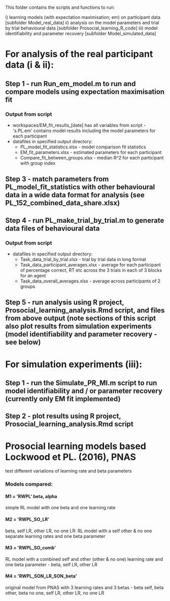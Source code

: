 This folder contains the scripts and functions to run:

i) learning models (with expectation maximisation; em) on participant data [subfolder Model_real_data]
ii) analysis on the model parameters and trial by trial behavioural data [subfolder Prosocial_learning_R_code]
iii) model identifiability and parameter recovery [subfolder Model_simulated_data]

# For analysis of the real participant data (i & ii):

## Step 1 - run Run_em_model.m to run and compare models using expectation maximisation fit

### Output from script
   - workspaces/EM_fit_results_[date] has all variables from script
           - 's.PL.em' contains model results including the model parameters for each participant
   - datafiles in specified output directory:
       - PL_model_fit_statistics.xlsx - model comparison fit statistics
       - EM_fit_parameters.xlsx - estimated parameters for each participant
       - Compare_fit_between_groups.xlsx - median R^2 for each participant with group index

## Step 3 - match parameters from PL_model_fit_statistics with other behavioural data in a wide data format for analysis (see PL_152_combined_data_share.xlsx)

## Step 4 - run PL_make_trial_by_trial.m to generate data files of behavioural data

### Output from script
   - datafiles in specified output directory:
       - Task_data_trial_by_trial.xlsx - trial by trial data in long format
       - Task_data_participant_averages.xlsx - average for each participant of percentage correct, RT etc across the 3 trials in each of 3 blocks for an agent
       - Task_data_overall_averages.xlsx - average across participants of 2 groups

## Step 5 - run analysis using R project, Prosocial_learning_analysis.Rmd script, and files from above output (note sections of this script also plot results from simulation experiments (model identifiability and parameter recovery - see below)

# For simulation experiments (iii):

## Step 1 - run the Simulate_PR_MI.m script to run model identifiability and / or parameter recovery (currently only EM fit implemented)

## Step 2 - plot results using R project, Prosocial_learning_analysis.Rmd script

# Prosocial learning models based Lockwood et PL. (2016), PNAS
test different variations of learning rate and beta parameters

### Models compared:
#### M1 = 'RWPL' beta, alpha
simple RL model with one beta and one learning rate

#### M2 = 'RWPL_SO_LR' 
beta, self LR, other LR, no one LR: RL model with a self other & no one separate learning rates and one beta parameter

#### M3 = 'RWPL_SO_comb' 
RL model with a combined self and other (other & no one) learning rate and one beta parameter - beta, self LR, other LR

#### M4 = 'RWPL_SON_LR_SON_beta'
original model from PNAS with 3 learning rates and 3 betas - beta self, beta other, beta no one, self LR, other LR, no one LR